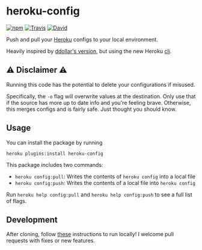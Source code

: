 # heroku-config

[![npm](https://img.shields.io/npm/v/heroku-config.svg?maxAge=2592000)](https://www.npmjs.com/package/heroku-config) [![Travis](https://img.shields.io/travis/xavdid/heroku-config.svg?maxAge=2592000)](https://travis-ci.org/xavdid/heroku-config) [![David](https://img.shields.io/david/xavdid/heroku-config.svg?maxAge=2592000)](https://david-dm.org/xavdid/heroku-config)


Push and pull your [Heroku](https://www.heroku.com) configs to your local environment.

Heavily inspired by [ddollar's version](https://github.com/ddollar/heroku-config), but using the new Heroku [cli](https://github.com/heroku/cli).

## :warning: Disclaimer :warning:

Running this code has the potential to delete your configurations if misused.

Specifically, the `-o` flag will overwrite values at the destination. Only use that if the source has more up to date info and you're feeling brave. Otherwise, this merges configs and is fairly safe. Just thought you should know.

## Usage

You can install the package by running

```shell
heroku plugins:install heroku-config

```

This package includes two commands:

* `heroku config:pull`: Writes the contents of `heroku config` into a local file
* `heroku config:push`: Writes the contents of a local file into `heroku config`

Run `heroku help config:pull` and `heroku help config:push` to see a full list of flags.


## Development

After cloning, follow [these](https://devcenter.heroku.com/articles/developing-cli-plug-ins#installing-the-plugin) instructions to run locally! I welcome pull requests with fixes or new features.

